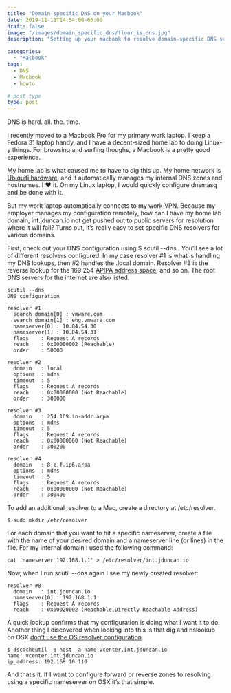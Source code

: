 ```yaml
---
title: "Domain-specific DNS on your Macbook"
date: 2019-11-11T14:54:08-05:00
draft: false
image: "/images/domain_specific_dns/floor_is_dns.jpg"
description: "Setting up your macbook to resolve domain-specific DNS servers"

categories: 
  - "Macbook"
tags:
  - DNS
  - Macbook
  - howto

# post type
type: post
---
```


DNS is hard. all. the. time.

I recently moved to a Macbook Pro for my primary work laptop. I keep a Fedora 31 laptop handy, and I have a decent-sized home lab to doing Linux-y things. For browsing and surfing thoughs, a Macbook is a pretty good experience.

My home lab is what caused me to have to dig this up. My home network is [Ubiquiti hardware](https://www.ui.com/), and it automatically manages my internal DNS zones and hostnames. I ❤ it. On my Linux laptop, I would quickly configure dnsmasq and be done with it.

But my work laptop automatically connects to my work VPN. Because my employer manages my configuration remotely, how can I have my home lab domain, int.jduncan.io not get pushed out to public servers for resolution where it will fail? Turns out, it’s really easy to set specific DNS resolvers for various domains.

First, check out your DNS configuration using $ scutil --dns . You’ll see a lot of different resolvers configured. In my case resolver #1 is what is handling my DNS lookups, then #2 handles the .local domain. Resolver #3 is the reverse lookup for the 169.254 [APIPA address space](https://whatis.techtarget.com/definition/Automatic-Private-IP-Addressing-APIPA), and so on. The root DNS servers for the internet are also listed.

    scutil --dns
    DNS configuration

    resolver #1
      search domain[0] : vmware.com
      search domain[1] : eng.vmware.com
      nameserver[0] : 10.84.54.30
      nameserver[1] : 10.84.54.31
      flags    : Request A records
      reach    : 0x00000002 (Reachable)
      order    : 50000

    resolver #2
      domain   : local
      options  : mdns
      timeout  : 5
      flags    : Request A records
      reach    : 0x00000000 (Not Reachable)
      order    : 300000

    resolver #3
      domain   : 254.169.in-addr.arpa
      options  : mdns
      timeout  : 5
      flags    : Request A records
      reach    : 0x00000000 (Not Reachable)
      order    : 300200

    resolver #4
      domain   : 8.e.f.ip6.arpa
      options  : mdns
      timeout  : 5
      flags    : Request A records
      reach    : 0x00000000 (Not Reachable)
      order    : 300400

To add an additional resolver to a Mac, create a directory at /etc/resolver.

    $ sudo mkdir /etc/resolver

For each domain that you want to hit a specific nameserver, create a file with the name of your desired domain and a nameserver line (or lines) in the file. For my internal domain I used the following command:

    cat 'nameserver 192.168.1.1' > /etc/resolver/int.jduncan.io

Now, when I run scutil --dns again I see my newly created resolver:

    resolver #8
      domain   : int.jduncan.io
      nameserver[0] : 192.168.1.1
      flags    : Request A records
      reach    : 0x00020002 (Reachable,Directly Reachable Address)

A quick lookup confirms that my configuration is doing what I want it to do. Another thing I discovered when looking into this is that dig and nslookup on OSX [don’t use the OS resolver configuration](https://stackoverflow.com/questions/50914268/os-x-etc-resolver-dev-isnt-working-why-not).

    $ dscacheutil -q host -a name vcenter.int.jduncan.io
    name: vcenter.int.jduncan.io
    ip_address: 192.168.10.110

And that’s it. If I want to configure forward or reverse zones to resolving using a specific nameserver on OSX it’s that simple.
